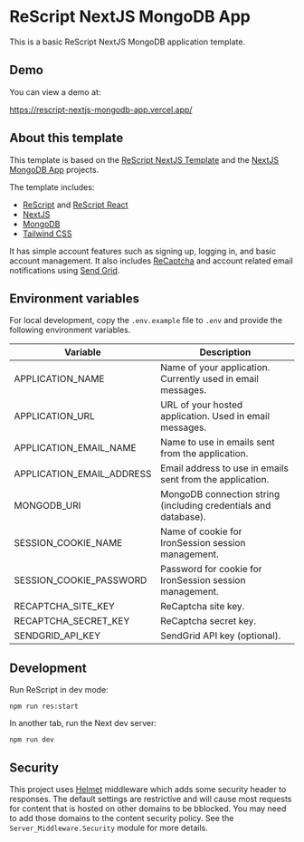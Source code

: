 # ReScript NextJS MongoDB App

This is a basic ReScript NextJS MongoDB application template.

## Demo

You can view a demo at:

https://rescript-nextjs-mongodb-app.vercel.app/

## About this template

This template is based on the [ReScript NextJS Template](https://github.com/ryyppy/rescript-nextjs-template) and the [NextJS MongoDB App](https://github.com/hoangvvo/nextjs-mongodb-app) projects.

The template includes:

- [ReScript](https://rescript-lang.org) and [ReScript React](https://rescript-lang.org/docs/react/latest/introduction)
- [NextJS](https://nextjs.org/)
- [MongoDB](https://www.mongodb.com/)
- [Tailwind CSS](https://tailwindcss.com/)

It has simple account features such as signing up, logging in, and basic account management. It also includes [ReCaptcha](https://www.google.com/recaptcha/about/) and account related email notifications using [Send Grid](https://sendgrid.com/).

## Environment variables

For local development, copy the `.env.example` file to `.env` and provide the following environment variables.

| Variable                  | Description                                                     |
| ------------------------- | --------------------------------------------------------------- |
| APPLICATION_NAME          | Name of your application. Currently used in email messages.     |
| APPLICATION_URL           | URL of your hosted application. Used in email messages.         |
| APPLICATION_EMAIL_NAME    | Name to use in emails sent from the application.                |
| APPLICATION_EMAIL_ADDRESS | Email address to use in emails sent from the application.       |
| MONGODB_URI               | MongoDB connection string (including credentials and database). |
| SESSION_COOKIE_NAME       | Name of cookie for IronSession session management.              |
| SESSION_COOKIE_PASSWORD   | Password for cookie for IronSession session management.         |
| RECAPTCHA_SITE_KEY        | ReCaptcha site key.                                             |
| RECAPTCHA_SECRET_KEY      | ReCaptcha secret key.                                           |
| SENDGRID_API_KEY          | SendGrid API key (optional).                                    |

## Development

Run ReScript in dev mode:

```
npm run res:start
```

In another tab, run the Next dev server:

```
npm run dev
```

## Security

This project uses [Helmet](https://helmetjs.github.io/) middleware which adds some security header to responses. The default settings are restrictive and will cause most requests for content that is hosted on other domains to be bblocked. You may need to add those domains to the content security policy. See the `Server_Middleware.Security` module for more details.
